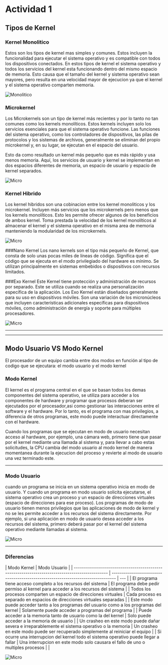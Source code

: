 # Actividad 1

## Tipos de Kernel

### Kernel Monolitico

Estos son los tipos de kernel mas simples y comunes. Estos incluyen la funcionalidad para ejecutar el sistema operativo y es compatible con todos los dispositivos conectados. En estos tipos de kernel el sistema operativo y todos los servicios del kernel esta funcionando dentro del mismo espacio de memoria. Esto causa que el tamaño del kernel y sistema operativo sean mayores, pero resulta en una velocidad mayor de ejecucion ya que el kernel y el sistema operativo comparten memoria.

![Monolitico](images/monolitico.png)

### Microkernel

Los Microkernels son un tipo de kernel más recientes y por lo tanto no tan comunes como los kernels monolíticos. Estos kernels incluyen solo los servicios esenciales para que el sistema operativo funcione. Las funciones del sistema operativo, como los controladores de dispositivos, las pilas de protocolos y los sistemas de archivos, generalmente se eliminan del propio microkernel y, en su lugar, se ejecutan en el espacio del usuario.

Esto da como resultado un kernel más pequeño que es más rápido y usa menos memoria. Aquí, los servicios de usuario y kernel se implementan en dos espacios diferentes de memoria, un espacio de usuario y espacio de kernel separados.

![Micro](images/microkernel.png)

### Kernel Hibrido

Los kernel hibridos son una cobinacion entre los kernel monoliticos y los microkernel. Incluyen más servicios que los microkernels pero menos que los kernels monolíticos. Esto les permite ofrecer algunos de los beneficios de ambos kernel. Toma prestada la velocidad de los kernel monolíticos al almacenar el kernel y el sistema operativo en el misma area de memoria manteniendo la modularidad de los microkernels.

![Micro](images/hibrido.png)

###Nano Kernel
Los nano kernels son el tipo más pequeño de Kernel, que consta de solo unas pocas miles de líneas de código. Significa que el código que se ejecuta en el modo privilegiado del hardware es mínimo. Se utilizan principalmente en sistemas embebidos o dispositivos con recursos limitados.

###Exo Kernel
Este Kernel tiene protección y administración de recursos por separado. Este se utiliza cuando se realiza una personalización específica de la aplicación. Los Exo Kernel están diseñados generalmente para su uso en dispositivos móviles. Son una variación de los micronúcleos que incluyen características adicionales específicas para dispositivos móviles, como administración de energía y soporte para múltiples procesadores.

![Micro](images/exo.png)

---

---

## Modo Usuario VS Modo Kernel

El procesador de un equipo cambia entre dos modos en función al tipo de codigo que se ejecutara: el modo usuario y el modo kernel

### Modo Kernel

El kernel es el programa central en el que se basan todos los demas componentes del sistema operativo, se utiliza para acceder a los componentes de hardware y programar que procesos deberan ser ejecutados por el procesador,asi como gestionar las interacciones entre el software y el hardware. Por lo tanto, es el programa con mas privilegios, a diferencia de otros programas, este modo puede interactuar directamente con el hardware.

Cuando los programas que se ejecutan en modo de usuario necesitan acceso al hardware, por ejemplo, una cámara web, primero tiene que pasar por el kernel mediante una llamada al sistema y, para llevar a cabo estas solicitudes, la CPU cambia del modo usuario al modo kernel de manera momentanea durante la ejecucion del proceso y revierte al modo de usuario una vez terminado este.

---

### Modo Usuario

cuando un programa se inicia en un sistema operativo inicia en modo de usuario. Y cuando un programa en modo usuario solicita ejecutarse, el sistema operativo crea un proceso y un espacio de direcciones virtuales (espacio de direcciones para ese proceso). Los programas de modo de usuario tienen menos privilegios que las aplicaciones de modo de kernel y no se les permite acceder a los recursos del sistema directamente. Por ejemplo, si una aplicación en modo de usuario desea acceder a los recursos del sistema, primero deberá pasar por el kernel del sistema operativo mediante llamadas al sistema.

![Micro](images/usuario_vs_kernel2.png)

---

### Diferencias

| Modo Kernel                                                                                     | Modo Usuario                                                                     |
| ----------------------------------------------------------------------------------------------- | -------------------------------------------------------------------------------- | --- |
| El programa tiene acceso completo a los recursos del sistema                                    | El programa debe pedir permiso al kernel para acceder a los recursos del sistema |
| Todos los procesos comparten un espacio de direcciones virtuales                                | Cada proceso es separado en espacios de direcciones virtuales separadas          |
| Este modo puede acceder tanto a los programas del usuario como a los programas del kernel       | Solamente puede acceder a programas del programa                                 |
| Puede acceder a la memoria tanto de usuario como la del kernel                                  | Solo puede acceder a la memoria de usuario                                       |
| Un crasheo en este modo puede dañar severa e irreparablemente el sistema operativo o la memoria | Un crasheo en este modo puede ser recuperado simplemente al reiniciar el equipo  |
| Si ocurre una interrupcion del kernel todo el sistema operativo puede llegar a fallar           | Una interrupcion en este modo solo causara el fallo de uno o multiples procesos  |     |

![Micro](images/usuario_vs_kernel.png)
